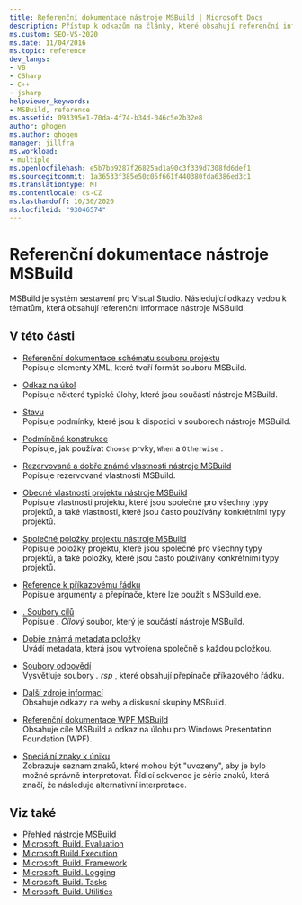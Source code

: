 ```yaml
---
title: Referenční dokumentace nástroje MSBuild | Microsoft Docs
description: Přístup k odkazům na články, které obsahují referenční informace pro MSBuild, systém sestavení pro Visual Studio.
ms.custom: SEO-VS-2020
ms.date: 11/04/2016
ms.topic: reference
dev_langs:
- VB
- CSharp
- C++
- jsharp
helpviewer_keywords:
- MSBuild, reference
ms.assetid: 093395e1-70da-4f74-b34d-046c5e2b32e8
author: ghogen
ms.author: ghogen
manager: jillfra
ms.workload:
- multiple
ms.openlocfilehash: e5b7bb9287f26825ad1a90c3f339d7308fd6def1
ms.sourcegitcommit: 1a36533f385e50c05f661f440380fda6386ed3c1
ms.translationtype: MT
ms.contentlocale: cs-CZ
ms.lasthandoff: 10/30/2020
ms.locfileid: "93046574"
---
```

# <a name="msbuild-reference"></a>Referenční dokumentace nástroje MSBuild

MSBuild je systém sestavení pro Visual Studio. Následující odkazy vedou k tématům, která obsahují referenční informace nástroje MSBuild.

## <a name="in-this-section"></a>V této části

- [Referenční dokumentace schématu souboru projektu](../msbuild/msbuild-project-file-schema-reference.md)\
 Popisuje elementy XML, které tvoří formát souboru MSBuild.

- [Odkaz na úkol](../msbuild/msbuild-task-reference.md)\
 Popisuje některé typické úlohy, které jsou součástí nástroje MSBuild.

- [Stavu](../msbuild/msbuild-conditions.md)\
 Popisuje podmínky, které jsou k dispozici v souborech nástroje MSBuild.

- [Podmíněné konstrukce](../msbuild/msbuild-conditional-constructs.md)\
 Popisuje, jak používat `Choose` prvky, `When` a `Otherwise` .

- [Rezervované a dobře známé vlastnosti nástroje MSBuild](../msbuild/msbuild-reserved-and-well-known-properties.md)\
 Popisuje rezervované vlastnosti MSBuild.

- [Obecné vlastnosti projektu nástroje MSBuild](../msbuild/common-msbuild-project-properties.md)\
 Popisuje vlastnosti projektu, které jsou společné pro všechny typy projektů, a také vlastnosti, které jsou často používány konkrétními typy projektů.

- [Společné položky projektu nástroje MSBuild](../msbuild/common-msbuild-project-items.md)\
 Popisuje položky projektu, které jsou společné pro všechny typy projektů, a také položky, které jsou často používány konkrétními typy projektů.

- [Reference k příkazovému řádku](../msbuild/msbuild-command-line-reference.md)\
 Popisuje argumenty a přepínače, které lze použít s MSBuild.exe.

- [. Soubory cílů](../msbuild/msbuild-dot-targets-files.md)\
 Popisuje *. Cílový* soubor, který je součástí nástroje MSBuild.

- [Dobře známá metadata položky](../msbuild/msbuild-well-known-item-metadata.md)\
 Uvádí metadata, která jsou vytvořena společně s každou položkou.

- [Soubory odpovědí](../msbuild/msbuild-response-files.md)\
 Vysvětluje soubory *. rsp* , které obsahují přepínače příkazového řádku.

- [Další zdroje informací](https://social.msdn.microsoft.com/forums/vstudio/home?forum=msbuild)\
 Obsahuje odkazy na weby a diskusní skupiny MSBuild.

- [Referenční dokumentace WPF MSBuild](../msbuild/wpf-msbuild-reference.md)\
 Obsahuje cíle MSBuild a odkaz na úlohu pro Windows Presentation Foundation (WPF).

- [Speciální znaky k úniku](../msbuild/special-characters-to-escape.md)\
 Zobrazuje seznam znaků, které mohou být "uvozeny", aby je bylo možné správně interpretovat. Řídicí sekvence je série znaků, která značí, že následuje alternativní interpretace.

## <a name="see-also"></a>Viz také

- [Přehled nástroje MSBuild](../msbuild/msbuild.md)
- [Microsoft. Build. Evaluation](/dotnet/api/microsoft.build.evaluation)
- [Microsoft.Build.Execution](/dotnet/api/microsoft.build.execution)
- [Microsoft. Build. Framework](/dotnet/api/microsoft.build.framework)
- [Microsoft. Build. Logging](/dotnet/api/microsoft.build.logging)
- [Microsoft. Build. Tasks](/dotnet/api/microsoft.build.tasks)
- [Microsoft. Build. Utilities](/dotnet/api/microsoft.build.utilities)
